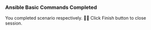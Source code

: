### Ansible Basic Commands Completed  
  
You completed scenario respectively. 👏🏻
Click Finish button to close session.  

